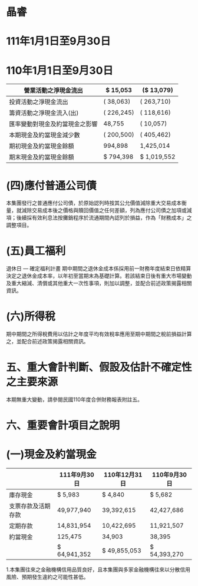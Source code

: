# 晶睿

# 111年1月1日至9月30日

# 110年1月1日至9月30日

|營業活動之淨現金流出|$ 15,053|($ 13,079)|
|---|---|---|
|投資活動之淨現金流出|( 38,063)|( 263,710)|
|籌資活動之淨現金流入(出)|( 226,245)|( 118,616)|
|匯率變動對現金及約當現金之影響|48,755|( 10,057)|
|本期現金及約當現金減少數|( 200,500)|( 405,462)|
|期初現金及約當現金餘額|994,898|1,425,014|
|期末現金及約當現金餘額|$ 794,398|$ 1,019,552|

# (四)應付普通公司債

本集團發行之普通應付公司債，於原始認列時按其公允價值減除重大交易成本衡量，就減除交易成本後之價格與贖回價值之任何差額，列為應付公司債之加項或減項；後續採有效利息法按攤銷程序於流通期間內認列於損益，作為「財務成本」之調整項目。

# (五)員工福利

退休日 — 確定福利計畫
期中期間之退休金成本係採用前一財務年度結束日依精算決定之退休金成本率，以年初至當期末為基礎計算。若該結束日後有重大市場變動及重大縮減、清償或其他重大一次性事項，則加以調整，並配合前述政策揭露相關資訊。

# (六)所得稅

期中期間之所得稅費用以估計之年度平均有效稅率應用至期中期間之稅前損益計算之，並配合前述政策揭露相關資訊。

# 五、重大會計判斷、假設及估計不確定性之主要來源

本期無重大變動，請參閱民國110年度合併財務報表附註五。

# 六、重要會計項目之說明

# (一)現金及約當現金

| |111年9月30日|110年12月31日|110年9月30日|
|---|---|---|---|
|庫存現金|$ 5,983|$ 4,840|$ 5,682|
|支票存款及活期存款|49,977,940|39,392,615|42,427,686|
|定期存款|14,831,954|10,422,695|11,921,507|
|約當現金|125,475|34,903|38,395|
| |$ 64,941,352|$ 49,855,053|$ 54,393,270|

1.本集團往來之金融機構信用品質良好，且本集團與多家金融機構往來以分散信用風險、預期發生違約之可能性甚低。